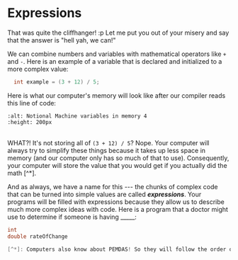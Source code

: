 Expressions
===========

That was quite the cliffhanger! :p Let me put you out of your misery and say that the answer is "hell yah, we can!"

We can combine numbers and variables with mathematical operators like `+` and `-`. Here is an example of a variable that is declared and initialized to a more complex value:

```Java
  int example = (3 + 12) / 5;
```

Here is what our computer's memory will look like after our compiler reads this line of code:
```{image}
:alt: Notional Machine variables in memory 4
:height: 200px
```
<br>WHAT?! It's not storing all of `(3 + 12) / 5`? Nope. Your computer will always try to simplify these things because it takes up less space in memory (and our computer only has so much of that to use). Consequently, your computer will store the value that you would get if you actually did the math [^*].

And as always, we have a name for this --- the chunks of complex code that can be turned into simple values are called <b><i>expressions</i></b>. Your programs will be filled with expressions because they allow us to describe much more complex ideas with code. Here is a program that a doctor might use to determine if someone is having _____:

```Java
int
double rateOfChange

[^*]: Computers also know about PEMDAS! So they will follow the order of operations described in your Algebra classes.
